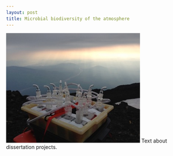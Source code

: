 ```yaml
---
layout: post
title: Microbial biodiversity of the atmosphere
---
```


<img src="/images/fulls/02.jpg" class="fit image">
Text about dissertation projects.